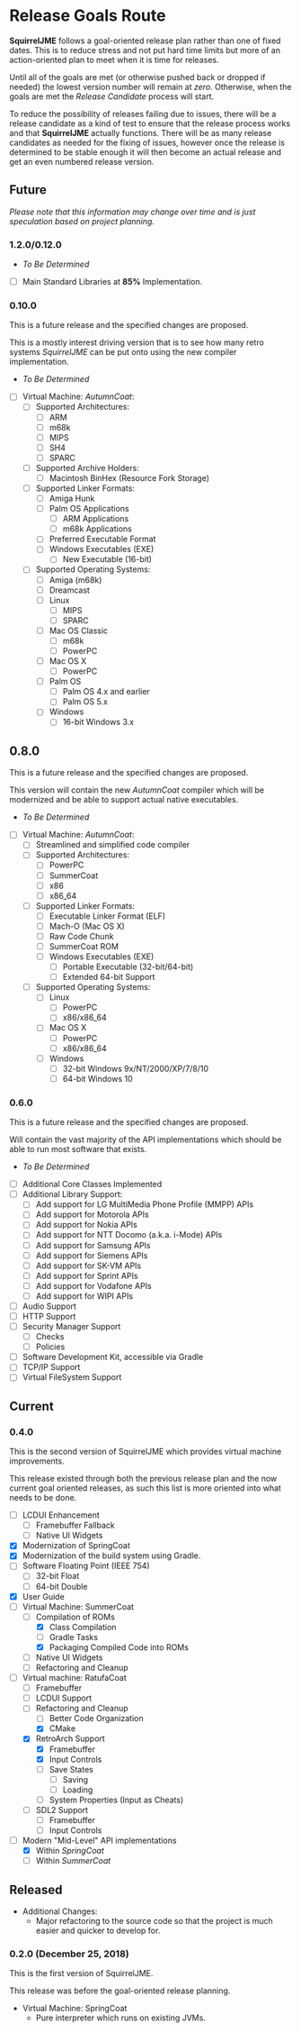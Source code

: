 # Release Goals Route

**SquirrelJME** follows a goal-oriented release plan rather than one of
fixed dates. This is to reduce stress and not put hard time limits but
more of an action-oriented plan to meet when it is time for releases.

Until all of the goals are met (or otherwise pushed back or dropped if
needed) the lowest version number will remain at _zero_. Otherwise, when the
goals are met the _Release Candidate_ process will start.

To reduce the possibility of releases failing due to issues, there will be a
release candidate as a kind of test to ensure that the release process works
and that **SquirrelJME** actually functions. There will be as many release
candidates as needed for the fixing of issues, however once the release is
determined to be stable enough it will then become an actual release and
get an even numbered release version.

## Future

_Please note that this information may change over time and is just_
_speculation based on project planning._

### 1.2.0/0.12.0

 * _To Be Determined_
 * [ ] Main Standard Libraries at **85%** Implementation.

### 0.10.0

This is a future release and the specified changes are proposed.

This is a mostly interest driving version that is to see how many retro systems
_SquirrelJME_ can be put onto using the new compiler implementation.

 * _To Be Determined_
 * [ ] Virtual Machine: _AutumnCoat_:
   * [ ] Supported Architectures:
     * [ ] ARM
     * [ ] m68k
     * [ ] MIPS
     * [ ] SH4
     * [ ] SPARC
   * [ ] Supported Archive Holders:
     * [ ] Macintosh BinHex (Resource Fork Storage)
   * [ ] Supported Linker Formats:
     * [ ] Amiga Hunk
     * [ ] Palm OS Applications
       * [ ] ARM Applications 
       * [ ] m68k Applications
     * [ ] Preferred Executable Format
     * [ ] Windows Executables (EXE)
       * [ ] New Executable (16-bit)
   * [ ] Supported Operating Systems:
     * [ ] Amiga (m68k)
     * [ ] Dreamcast
     * [ ] Linux
       * [ ] MIPS
       * [ ] SPARC
     * [ ] Mac OS Classic
       * [ ] m68k
       * [ ] PowerPC
     * [ ] Mac OS X
       * [ ] PowerPC
     * [ ] Palm OS
       * [ ] Palm OS 4.x and earlier
       * [ ] Palm OS 5.x
     * [ ] Windows
       * [ ] 16-bit Windows 3.x

## 0.8.0

This is a future release and the specified changes are proposed.

This version will contain the new _AutumnCoat_ compiler which will be
modernized and be able to support actual native executables.

 * _To Be Determined_
 * [ ] Virtual Machine: _AutumnCoat_:
   * [ ] Streamlined and simplified code compiler
   * [ ] Supported Architectures:
     * [ ] PowerPC
     * [ ] SummerCoat
     * [ ] x86
     * [ ] x86_64
   * [ ] Supported Linker Formats:
     * [ ] Executable Linker Format (ELF)
     * [ ] Mach-O (Mac OS X)
     * [ ] Raw Code Chunk
     * [ ] SummerCoat ROM
     * [ ] Windows Executables (EXE)
       * [ ] Portable Executable (32-bit/64-bit)
       * [ ] Extended 64-bit Support
   * [ ] Supported Operating Systems:
     * [ ] Linux
       * [ ] PowerPC
       * [ ] x86/x86_64
     * [ ] Mac OS X
       * [ ] PowerPC
       * [ ] x86/x86_64
     * [ ] Windows
       * [ ] 32-bit Windows 9x/NT/2000/XP/7/8/10
       * [ ] 64-bit Windows 10 

### 0.6.0

This is a future release and the specified changes are proposed.

Will contain the vast majority of the API implementations which should be able
to run most software that exists.

 * _To Be Determined_
 * [ ] Additional Core Classes Implemented
 * [ ] Additional Library Support:
   * [ ] Add support for LG MultiMedia Phone Profile (MMPP) APIs
   * [ ] Add support for Motorola APIs
   * [ ] Add support for Nokia APIs
   * [ ] Add support for NTT Docomo (a.k.a. i-Mode) APIs
   * [ ] Add support for Samsung APIs
   * [ ] Add support for Siemens APIs
   * [ ] Add support for SK-VM APIs
   * [ ] Add support for Sprint APIs
   * [ ] Add support for Vodafone APIs
   * [ ] Add support for WIPI APIs
 * [ ] Audio Support
 * [ ] HTTP Support
 * [ ] Security Manager Support
   * [ ] Checks
   * [ ] Policies
 * [ ] Software Development Kit, accessible via Gradle
 * [ ] TCP/IP Support
 * [ ] Virtual FileSystem Support

## Current

### 0.4.0

This is the second version of SquirrelJME which provides virtual machine
improvements.

This release existed through both the previous release plan and the now
current goal oriented releases, as such this list is more oriented into what
needs to be done.

 * [ ] LCDUI Enhancement
   * [ ] Framebuffer Fallback
   * [ ] Native UI Widgets
 * [X] Modernization of SpringCoat
 * [X] Modernization of the build system using Gradle.
 * [ ] Software Floating Point (IEEE 754)
   * [ ] 32-bit Float
   * [ ] 64-bit Double
 * [X] User Guide
 * [ ] Virtual Machine: SummerCoat
   * [ ] Compilation of ROMs
     * [X] Class Compilation
     * [ ] Gradle Tasks
     * [X] Packaging Compiled Code into ROMs
   * [ ] Native UI Widgets
   * [ ] Refactoring and Cleanup
 * [ ] Virtual machine: RatufaCoat
   * [ ] Framebuffer
   * [ ] LCDUI Support
   * [ ] Refactoring and Cleanup
     * [ ] Better Code Organization
     * [X] CMake
   * [X] RetroArch Support
     * [X] Framebuffer
     * [X] Input Controls
     * [ ] Save States
       * [ ] Saving
       * [ ] Loading
     * [ ] System Properties (Input as Cheats)
   * [ ] SDL2 Support
     * [ ] Framebuffer
     * [ ] Input Controls
 * [ ] Modern "Mid-Level" API implementations
   * [X] Within _SpringCoat_
   * [ ] Within _SummerCoat_

## Released
 * Additional Changes:
   * Major refactoring to the source code so that the project is much easier
     and quicker to develop for.

### 0.2.0 (December 25, 2018)

This is the first version of SquirrelJME.

This release was before the goal-oriented release planning.

 * Virtual Machine: SpringCoat
   * Pure interpreter which runs on existing JVMs.

